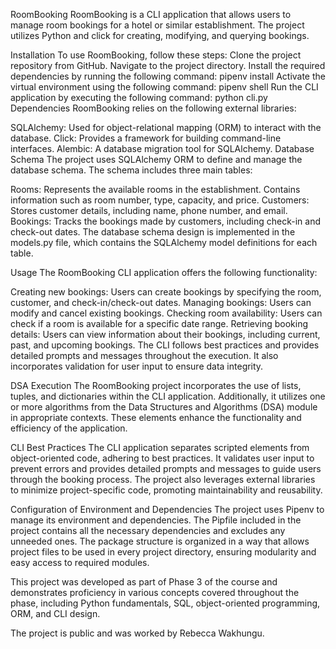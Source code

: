 RoomBooking
RoomBooking is a CLI application that allows users to manage room bookings for a hotel or similar establishment.
The project utilizes Python and click for creating, modifying, and querying bookings.

Installation
To use RoomBooking, follow these steps:
Clone the project repository from GitHub.
Navigate to the project directory.
Install the required dependencies by running the following command:
pipenv install
Activate the virtual environment using the following command:
pipenv shell
Run the CLI application by executing the following command:
python cli.py
Dependencies
RoomBooking relies on the following external libraries:

SQLAlchemy: Used for object-relational mapping (ORM) to interact with the database.
Click: Provides a framework for building command-line interfaces.
Alembic: A database migration tool for SQLAlchemy.
Database Schema
The project uses SQLAlchemy ORM to define and manage the database schema. The schema includes three main tables:

Rooms: Represents the available rooms in the establishment. Contains information such as room number, type, capacity, and price.
Customers: Stores customer details, including name, phone number, and email.
Bookings: Tracks the bookings made by customers, including check-in and check-out dates.
The database schema design is implemented in the models.py file, which contains the SQLAlchemy model definitions for each table.

Usage
The RoomBooking CLI application offers the following functionality:

Creating new bookings: Users can create bookings by specifying the room, customer, and check-in/check-out dates.
Managing bookings: Users can modify and cancel existing bookings.
Checking room availability: Users can check if a room is available for a specific date range.
Retrieving booking details: Users can view information about their bookings, including current, past, and upcoming bookings.
The CLI follows best practices and provides detailed prompts and messages throughout the execution. It also incorporates validation for user input to ensure data integrity.

DSA Execution
The RoomBooking project incorporates the use of lists, tuples, and dictionaries within the CLI application. Additionally, it utilizes one or more algorithms from the Data Structures and Algorithms (DSA) module in appropriate contexts. These elements enhance the functionality and efficiency of the application.

CLI Best Practices
The CLI application separates scripted elements from object-oriented code, adhering to best practices. It validates user input to prevent errors and provides detailed prompts and messages to guide users through the booking process. The project also leverages external libraries to minimize project-specific code, promoting maintainability and reusability.

Configuration of Environment and Dependencies
The project uses Pipenv to manage its environment and dependencies. The Pipfile included in the project contains all the necessary dependencies and excludes any unneeded ones. The package structure is organized in a way that allows project files to be used in every project directory, ensuring modularity and easy access to required modules.

This project was developed as part of Phase 3 of the course and demonstrates proficiency in various concepts covered throughout the phase, including Python fundamentals, SQL, object-oriented programming, ORM, and CLI design.

The project is public and was worked by Rebecca Wakhungu.


